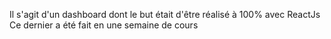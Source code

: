 Il s'agit d'un dashboard dont le but était d'être réalisé à 100% avec ReactJs
Ce dernier a été fait en une semaine de cours
